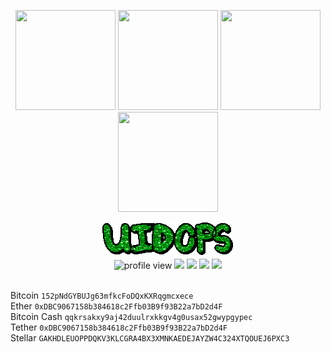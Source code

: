 <p align="center"> <img src="https://octodex.github.com/images/vinyltocat.png" height="160px" width="160px"> <img src="https://octodex.github.com/images/daftpunktocat-thomas.gif" height="160px" width="160px"> <img src="https://octodex.github.com/images/daftpunktocat-guy.gif" height="160px" width="160px"> <img src="https://octodex.github.com/images/Robotocat.png" height="160px" width="160px"></p>
<div align="center"> <img src="https://github.com/siruidops/siruidops/raw/main/text.gif"> <br/>
<img alt="profile view" src="https://komarev.com/ghpvc/?username=siruidops&style=flat&color=orange"> <img src="https://img.shields.io/badge/language-Python-purple"> <img src="https://img.shields.io/badge/language-Bash-purple"> <img src="https://img.shields.io/badge/language-C-purple"> <img src="https://img.shields.io/badge/state-success-cyan"> </div> <br/>

Bitcoin ```152pNdGYBUJg63mfkcFoDQxKXRqgmcxece``` <br/>
Ether ```0xDBC9067158b384618c2Ffb03B9f93B22a7bD2d4F```<br/>
Bitcoin Cash ```qqkrsakxy9aj42duulrxkkgv4g0usax52gwypgypec```<br/>
Tether ```0xDBC9067158b384618c2Ffb03B9f93B22a7bD2d4F```<br/>
Stellar ```GAKHDLEUOPPDQKV3KLCGRA4BX3XMNKAEDEJAYZW4C324XTQOUEJ6PXC3```<br/>
